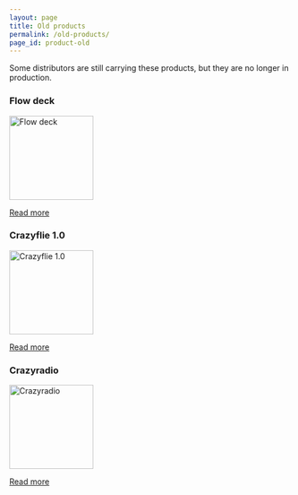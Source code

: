 ```yaml
---
layout: page
title: Old products
permalink: /old-products/
page_id: product-old
---
```


Some distributors are still carrying these products, but they are no longer in production.

### Flow deck

<a href="/flow-deck/"><img width="150" height="150" src="/images/flow_deck/flow_deck_585px-1.JPG" alt="Flow deck"/></a>

[Read more](/flow-deck/)

### Crazyflie 1.0

<a href="/crazyflie/"><img width="150" height="150" src="/images/cf_800-150x150.jpg" alt="Crazyflie 1.0"/></a>

[Read more](/crazyflie/)

### Crazyradio

<a href="/crazyradio/"><img width="150" height="150" src="/images/cr_800-150x150.jpg" alt="Crazyradio"/></a>

[Read more](/crazyradio/)


